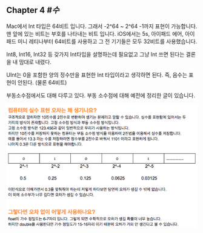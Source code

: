 ## Chapter 4 *#수*

Mac에서 Int 타입은 64비트 입니다. 그래서 -2^64 ~ 2^64 -1까지 표현이 가능합니다. 맨 앞에 있는 비트는 부호를 나타내는 비트 입니다.  iOS에서는 5s, 아이패드 에어, 아이패드 미니 레티나부터 64비트를 사용하고 그 전 기기들은 모두 32비트를 사용했습니다. 

Int8, Int16, Int32 등 갖가지 Int타입을 설명하는데 필요없고 그냥 Int 쓰면 된다는 결론을 내 맘대로 내렸다.

UInt는 0을 포함한 양의 정수만을 표현한 Int 타입이라고 생각하면 된다. 즉, 음수는 표현이 안된다. (물론 64비트)

부동소수점에서도 대해 다루고 있다. 부동 소수점에 대해 예전에 정리한 글이 있습니다. 

![부동소수점](../img/1.png)   